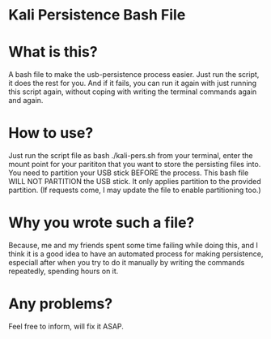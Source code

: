 # Kali Persistence Bash File

# What is this?
A bash file to make the usb-persistence process easier. Just run the script, it does the rest for you. And if it fails, you can run it again with just running this script again, without coping with writing the terminal commands again and again.

# How to use?
Just run the script file as bash ./kali-pers.sh from your terminal, enter the mount point for your parititon that you want to store the persisting files into. 
You need to partition your USB stick BEFORE the process. This bash file WILL NOT PARTITION the USB stick. It only applies partition to the provided partition. (If requests come, I may update the file to enable partitioning too.)

# Why you wrote such a file?
Because, me and my friends spent some time failing while doing this, and I think it is a good idea to have an automated process for making persistence, especiall after when you try to do it manually by writing the commands repeatedly, spending hours on it.

# Any problems? 
Feel free to inform, will fix it ASAP.
